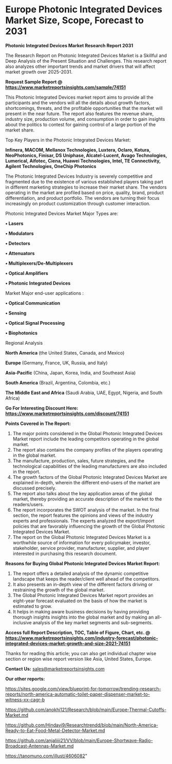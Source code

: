  # Europe Photonic Integrated Devices Market Size, Scope, Forecast to 2031

<strong>Photonic Integrated Devices Market Research Report 2031</strong>

The Research Report on Photonic Integrated Devices Market is a Skillful and Deep Analysis of the Present Situation and Challenges. This research report also analyzes other important trends and market drivers that will affect market growth over 2025-2031.

<strong>Request Sample Report @ <a href=https://www.marketreportsinsights.com/sample/74151>https://www.marketreportsinsights.com/sample/74151</a></strong>

This Photonic Integrated Devices market report aims to provide all the participants and the vendors will all the details about growth factors, shortcomings, threats, and the profitable opportunities that the market will present in the near future. The report also features the revenue share, industry size, production volume, and consumption in order to gain insights about the politics to contest for gaining control of a large portion of the market share.

Top Key Players in the Photonic Integrated Devices Market:

<strong>Infinera, MACOM, Mellanox Technologies, Luxtera, Oclaro, Kotura, NeoPhotonics, Finisar, DS Uniphase, Alcatel-Lucent, Avago Technologies, Lumerical, Aifotec, Ciena, Huawei Technologies, Intel, TE Connectivity, Agilent Technologies, OneChip Photonics</strong>

The Photonic Integrated Devices Industry is severely competitive and fragmented due to the existence of various established players taking part in different marketing strategies to increase their market share. The vendors operating in the market are profiled based on price, quality, brand, product differentiation, and product portfolio. The vendors are turning their focus increasingly on product customization through customer interaction.

Photonic Integrated Devices Market Major Types are:

<strong>• Lasers

• Modulators

• Detectors

• Attenuators

• Multiplexers/De-Multiplexers

• Optical Amplifiers

• Photonic Integrated Devices</strong>

Market Major end-user applications :

<strong>• Optical Communication

• Sensing

• Optical Signal Processing

• Biophotonics</strong>

Regional Analysis

</u><strong><b>North America</b></strong> (the United States, Canada, and Mexico)

<strong><b>Europe </b></strong>(Germany, France, UK, Russia, and Italy)

<strong><b>Asia-Pacific</b></strong> (China, Japan, Korea, India, and Southeast Asia)

<strong><b>South America</b></strong> (Brazil, Argentina, Colombia, etc.)

<strong><b>The Middle East and Africa</b></strong> (Saudi Arabia, UAE, Egypt, Nigeria, and South Africa)

<strong>Go For Interesting Discount Here: <a href=https://www.marketreportsinsights.com/discount/74151>https://www.marketreportsinsights.com/discount/74151</a></strong>

<strong>Points Covered in The Report:</strong>
<ol>
  <li>The major points considered in the Global Photonic Integrated Devices Market report include the leading competitors operating in the global market.</li>
  <li>The report also contains the company profiles of the players operating in the global market.</li>
  <li>The manufacture, production, sales, future strategies, and the technological capabilities of the leading manufacturers are also included in the report.</li>
  <li>The growth factors of the Global Photonic Integrated Devices Market are explained in-depth, wherein the different end-users of the market are discussed precisely.</li>
  <li>The report also talks about the key application areas of the global market, thereby providing an accurate description of the market to the readers/users.</li>
  <li>The report incorporates the SWOT analysis of the market. In the final section, the report features the opinions and views of the industry experts and professionals. The experts analyzed the export/import policies that are favorably influencing the growth of the Global Photonic Integrated Devices Market.</li>
  <li>The report on the Global Photonic Integrated Devices Market is a worthwhile source of information for every policymaker, investor, stakeholder, service provider, manufacturer, supplier, and player interested in purchasing this research document.</li>
</ol>
<strong>Reasons for Buying Global Photonic Integrated Devices Market Report:</strong>

<ol>
  <li>The report offers a detailed analysis of the dynamic competitive landscape that keeps the reader/client well ahead of the competitors.</li>
  <li>It also presents an in-depth view of the different factors driving or restraining the growth of the global market.</li>
  <li>The Global Photonic Integrated Devices Market report provides an eight-year forecast evaluated on the basis of how the market is estimated to grow.</li>
  <li>It helps in making aware business decisions by having providing thorough insights insights into the global market and by making an all-inclusive analysis of the key market segments and sub-segments.</li>
</ol>
<strong>Access full Report Description, TOC, Table of Figure, Chart, etc. @ <a href=https://www.marketreportsinsights.com/industry-forecast/photonic-integrated-devices-market-growth-and-size-2021-74151>https://www.marketreportsinsights.com/industry-forecast/photonic-integrated-devices-market-growth-and-size-2021-74151</a></strong>


Thanks for reading this article; you can also get individual chapter wise section or region wise report version like Asia, United States, Europe.

<strong>Contact Us:</strong>
sales@marketreportsinsights.com

<strong>Our other reports:</strong>

<a href=https://sites.google.com/view/blueprint-for-tomorrow/trending-research-reports/north-america-automatic-toilet-paper-dispenser-market-to-witness-xx-cagr-b>https://sites.google.com/view/blueprint-for-tomorrow/trending-research-reports/north-america-automatic-toilet-paper-dispenser-market-to-witness-xx-cagr-b</a>

<a href=https://github.com/anokhi121/Research/blob/main/Europe-Thermal-Cutoffs-Market.md>https://github.com/anokhi121/Research/blob/main/Europe-Thermal-Cutoffs-Market.md</a>

<a href=https://github.com/Hindavi9/Researchtrendd/blob/main/North-America-Ready-to-Eat-Food-Metal-Detector-Market.md>https://github.com/Hindavi9/Researchtrendd/blob/main/North-America-Ready-to-Eat-Food-Metal-Detector-Market.md</a>

<a href=https://github.com/anjaliiii21/VV/blob/main/Europe-Shortwave-Radio-Broadcast-Antennas-Market.md>https://github.com/anjaliiii21/VV/blob/main/Europe-Shortwave-Radio-Broadcast-Antennas-Market.md</a>

<a href=https://tanomuno.com/illust/4606082>https://tanomuno.com/illust/4606082</a>"
